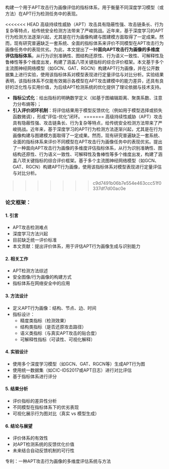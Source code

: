 构建一个用于APT攻击行为画像评估的指标体系，用于衡量不同深度学习模型（或方法）在APT行为检测任务中的表现。

<<<<<<< HEAD
高级持续性威胁（APT）攻击具有隐蔽性强、攻击链条长、行为复杂等特点，给传统安全检测方法带来了严峻挑战。近年来，基于深度学习的APT行为检测方法逐渐兴起，尤其是在行为画像构建与图建模方面取得了一定成果。然而，现有研究普遍缺乏一套系统、全面的指标体系来评价不同模型在APT攻击行为画像任务中的表现优劣。为此，本文提出了一种**面向APT攻击行为画像的多维度评估指标体系**，从行为识别准确性、图结构还原性、行为语义一致性、可解释性及鲁棒性等多个维度出发，构建了涵盖八项关键指标的综合评价框架。本文基于多个主流图神经网络模型（如GCN、GAT、RGCN）构建APT行为画像，并在公开数据集上进行实验，使用该指标体系对模型表现进行定量评估与对比分析。实验结果表明，该指标体系不仅能有效揭示各模型在APT攻击建模中的能力差异，还具有良好的泛化性与实用价值，为后续APT检测系统的优化提供了理论依据与技术支持。

- **指标公式化**：给出指标的明确数学定义（如基于图编辑距离、聚类系数、注意力分布熵等）；
- **引入评价闭环机制**：将评估结果用于模型反馈优化（例如用于模型选择或损失函数微调），形成“评估-优化”闭环。
=======
高级持续性威胁（APT）攻击具有隐蔽性强、攻击链条长、行为复杂等特点，给传统安全检测方法带来了严峻挑战。近年来，基于深度学习的APT行为检测方法逐渐兴起，尤其是在行为画像构建与图建模方面取得了一定成果。然而，现有研究普遍缺乏一套系统、全面的指标体系来评价不同模型在APT攻击行为画像任务中的表现优劣。提出了一种面向APT攻击行为画像的多维度评估指标体系，从行为识别准确性、图结构还原性、行为语义一致性、可解释性及鲁棒性等多个维度出发，构建了涵盖八项关键指标的综合评价框架。基于多个主流图神经网络模型（如GCN、GAT、RGCN）构建APT行为画像，使用该指标体系对模型表现进行定量评估与对比分析。
>>>>>>> c9d7491b06b7e554e463ccc51f0337df7d00ac0e
### 论文框架：

#### **1. 引言**

- APT攻击检测难点
- 深度学习方法兴起
- 目前缺乏统一评价标准
- 本文贡献：提出评价体系，用于评估APT行为画像生成与识别能力

#### **2. 相关工作**

- APT检测方法综述
- 安全图像/行为画像的构建方式
- 指标体系在网络安全中的应用

#### **3. 方法设计**

- 定义APT行为画像：结构、节点、边、时间
- 指标设计：
    - 精度类指标（检测效果）
    - 结构类指标（是否还原攻击路径）
    - 语义类指标（与真实APT攻击的贴合度）
    - 可解释性指标（可读性、可视化解释）

#### **4. 实验设计**

- 使用多个深度学习模型（如GCN、GAT、RGCN等）生成APT行为图
- 使用统一数据集（如CIC-IDS2017或APT日志）进行对比评估
- 基于指标体系进行评分

#### **5. 结果分析**

- 评价指标的差异性分析
- 不同模型在指标体系下的优劣表现
- 可视化展示行为图对比（真实 vs 模型生成）

#### **6. 结论与展望**

- 评价体系的有效性
- 对APT检测系统的反馈优化价值
- 未来结合自动反馈机制的可行性



专利：一种APT攻击行为画像的多维度评估系统与方法